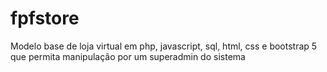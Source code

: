 # fpfstore
Modelo base de loja virtual em php, javascript, sql, html, css e bootstrap 5 que permita manipulação por um superadmin do sistema
